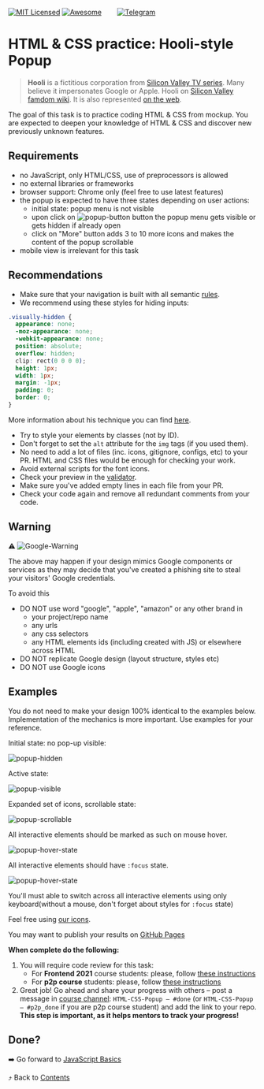 [![MIT Licensed][icon-mit]][license]
[![Awesome][icon-awesome]][awesome]
&nbsp;&nbsp;&nbsp;&nbsp;&nbsp;&nbsp;
[![Telegram][icon-chat]][chat]

# HTML & CSS practice: Hooli-style Popup

> **Hooli** is a fictitious corporation from
> [Silicon Valley TV series](https://www.imdb.com/title/tt2575988/).
> Many believe it impersonates Google or Apple.
> Hooli on [Silicon Valley famdom wiki](https://silicon-valley.fandom.com/wiki/Hooli). 
> It is also represented [on the web](http://www.hooli.xyz/).
  
The goal of this task is to practice coding HTML & CSS from mockup. You are expected to deepen your knowledge of HTML & CSS and discover new previously unknown features.

## Requirements
- no JavaScript, only HTML/CSS, use of preprocessors is allowed
- no external libraries or frameworks
- browser support: Chrome only (feel free to use latest features)
- the popup is expected to have three states depending on user actions:
  - initial state: popup menu is not visible
  - upon click on ![popup-button](../img/popup-button.png) button 
    the popup menu gets visible or gets hidden if already open 
  - click on "More" button adds 3 to 10 more icons and 
    makes the content of the popup scrollable
- mobile view is irrelevant for this task

## Recommendations
- Make sure that your navigation is built with all semantic [rules](https://developer.mozilla.org/en-US/docs/Web/HTML/Element/nav). 
- We recommend using these styles for hiding inputs:
``` CSS
.visually-hidden {
  appearance: none;
  -moz-appearance: none;
  -webkit-appearance: none;
  position: absolute;
  overflow: hidden;
  clip: rect(0 0 0 0);
  height: 1px;
  width: 1px;
  margin: -1px;
  padding: 0;
  border: 0;
}
``` 

More information about his technique you can find [here](https://htmlacademy.ru/blog/boost/frontend/short-12).
- Try to style your elements by classes (not by ID).
- Don't forget to set the `alt` attribute for the `img` tags (if you used them).
- No need to add a lot of files (inc. icons, gitignore, configs, etc) to your PR. HTML and CSS files would be enough for checking your work.
- Avoid external scripts for the font icons.
- Check your preview in the [validator](https://validator.w3.org/).
- Make sure you've added empty lines in each file from your PR.
- Check your code again and remove all redundant comments from your code.


## Warning

:warning: ![Google-Warning](https://place-hold.it/380x24/fff/f03c15?text=Important!+Google+may+ban+your+github+pages+domain!&bold)

The above may happen if your design mimics Google components or services
as they may decide that you've created a phishing site to steal
your visitors' Google credentials.

To avoid this
- DO NOT use word "google", "apple", "amazon" or any other brand in
  - your project/repo name
  - any urls
  - any css selectors
  - any HTML elements ids (including created with JS) or elsewhere across HTML
- DO NOT replicate Google design (layout structure, styles etc)
- DO NOT use Google icons

## Examples

You do not need to make your design 100% identical to the examples below.
Implementation of the mechanics is more important.
Use examples for your reference.

Initial state: no pop-up visible:

![popup-hidden](../img/popup-hidden.png)

Active state:

![popup-visible](../img/popup-visible.png)

Expanded set of icons, scrollable state:

![popup-scrollable](../img/popup-scrollable.png)

All interactive elements should be marked as such on mouse hover.

![popup-hover-state](../img/popup-hover.png)

All interactive elements should have `:focus` state.

![popup-hover-state](../img/popup-focus.png)

You'll must able to switch across all interactive elements using only keyboard(without a mouse, don't forget about styles for `:focus` state)

Feel free using [our icons](https://github.com/kottans/frontend/raw/master/img/popup-icons.zip).

You may want to publish your results on
[GitHub Pages](https://help.github.com/articles/configuring-a-publishing-source-for-github-pages/)

**When complete do the following:**
1. You will require code review for this task:
   - For **Frontend 2021** course students: please, follow [these instructions](https://github.com/kottans/frontend-2021-homeworks/blob/master/README.md)
   - For **p2p course** students: please, follow [these instructions](https://github.com/kottans/frontend-2019-p2p/blob/master/CONTRIBUTING.md)
1. Great job! Go ahead and share your progress with others –
   post a message in [course channel][chat]:
   `HTML-CSS-Popup — #done` (or `HTML-CSS-Popup — #p2p_done` if you are p2p course student) and add the link to your repo. **This step is important, as it helps mentors to track your progress!**

## Done?

➡️ Go forward to [JavaScript Basics](js-basics.md)

⤴️ Back to [Contents](../contents.md)


[icon-chat]: https://img.shields.io/badge/chat-on%20telegram-blue.svg
[icon-mit]: https://img.shields.io/badge/license-MIT-blue.svg
[icon-awesome]: https://cdn.rawgit.com/sindresorhus/awesome/d7305f38d29fed78fa85652e3a63e154dd8e8829/media/badge.svg

[license]: https://github.com/Kottans/web/blob/master/LICENSE.md
[awesome]: https://github.com/sindresorhus/awesome#front-end-development
[chat]: https://t.me/joinchat/CX8EF1JmLm9IM6J6oy2U7Q

